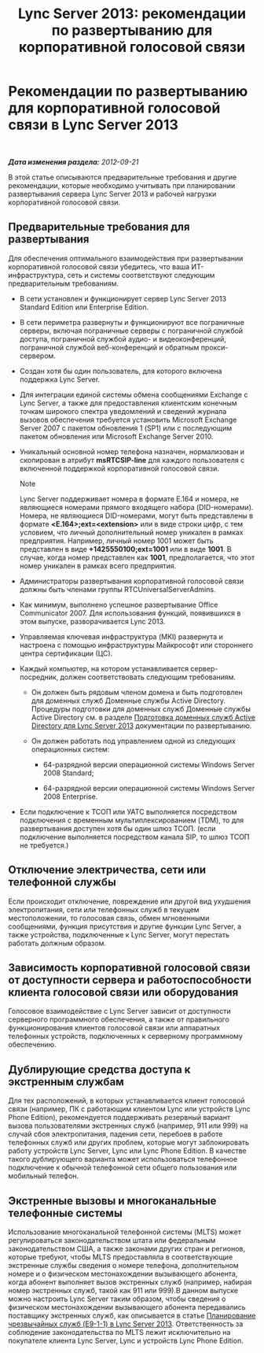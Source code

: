 ﻿---
title: 'Lync Server 2013: рекомендации по развертыванию для корпоративной голосовой связи'
TOCTitle: Рекомендации по развертыванию для корпоративной голосовой связи
ms:assetid: 8985bd93-7613-4cef-9c89-51df6049ed9b
ms:mtpsurl: https://technet.microsoft.com/ru-ru/library/Gg398694(v=OCS.15)
ms:contentKeyID: 49310422
ms.date: 05/19/2016
mtps_version: v=OCS.15
ms.translationtype: HT
---

# Рекомендации по развертыванию для корпоративной голосовой связи в Lync Server 2013

 

_**Дата изменения раздела:** 2012-09-21_

В этой статье описываются предварительные требования и другие рекомендации, которые необходимо учитывать при планировании развертывания сервера Lync Server 2013 и рабочей нагрузки корпоративной голосовой связи.

## Предварительные требования для развертывания

Для обеспечения оптимального взаимодействия при развертывании корпоративной голосовой связи убедитесь, что ваша ИТ-инфраструктура, сеть и системы соответствуют следующим предварительным требованиям.

  - В сети установлен и функционирует сервер Lync Server 2013 Standard Edition или Enterprise Edition.

  - В сети периметра развернуты и функционируют все пограничные серверы, включая пограничные серверы с пограничной службой доступа, пограничной службой аудио- и видеоконференций, пограничной службой веб-конференций и обратным прокси-сервером.

  - Создан хотя бы один пользователь, для которого включена поддержка Lync Server.

  - Для интеграции единой системы обмена сообщениями Exchange с Lync Server, а также для предоставления клиентским конечным точкам широкого спектра уведомлений и сведений журнала вызовов обеспечения требуется установить Microsoft Exchange Server 2007 с пакетом обновления 1 (SP1) или с последующим пакетом обновления или Microsoft Exchange Server 2010.

  - Уникальный основной номер телефона назначен, нормализован и скопирован в атрибут **msRTCSIP-line** для каждого пользователя с включенной поддержкой корпоративной голосовой связи.
    
    > [!note]  
    > Lync Server поддерживает номера в формате E.164 и номера, не являющиеся номерами прямого входящего набора (DID-номерами). Номера, не являющиеся DID-номерами, могут быть представлены в формате <strong>&lt;E.164&gt;;ext=&lt;extension&gt;</strong> или в виде строки цифр, с тем условием, что личный дополнительный номер уникален в рамках предприятия. Например, личный номер 1001 может быть представлен в виде <strong>+1425550100;ext=1001</strong> или в виде <strong>1001</strong>. В случае, когда номер представлен как <strong>1001</strong>, предполагается, что этот номер уникален в рамках всего предприятия.

  - Администраторы развертывания корпоративной голосовой связи должны быть членами группы RTCUniversalServerAdmins.

  - Как минимум, выполнено успешное развертывание Office Communicator 2007. Для использования функций, появившихся в этом выпуске, разворачивается Lync 2013.

  - Управляемая ключевая инфраструктура (MKI) развернута и настроена с помощью инфраструктуры Майкрософт или стороннего центра сертификации (ЦС).

  - Каждый компьютер, на котором устанавливается сервер-посредник, должен соответствовать следующим требованиям.
    
      - Он должен быть рядовым членом домена и быть подготовлен для доменных служб Доменные службы Active Directory. Процедуры подготовки для доменных служб Доменные службы Active Directory см. в разделе [Подготовка доменных служб Active Directory для Lync Server 2013](lync-server-2013-preparing-active-directory-domain-services.md) документации по развертыванию.
    
      - Он должен работать под управлением одной из следующих операционных систем:
        
          -   
            64-разрядной версии операционной системы Windows Server 2008 Standard;
        
          -   
            64-разрядной версии операционной системы Windows Server 2008 Enterprise.

  - Если подключение к ТСОП или УАТС выполняется посредством подключения с временным мультиплексированием (TDM), то для развертывания доступен хотя бы один шлюз ТСОП. (если подключение выполняется посредством канала SIP, то шлюз ТСОП не требуется.)

## Отключение электричества, сети или телефонной службы

Если происходит отключение, повреждение или другой вид ухудшения электропитания, сети или телефонных служб в текущем местоположении, то голосовая связь, обмен мгновенными сообщениями, функция присутствия и другие функции Lync Server, а также устройства, подключенные к Lync Server, могут перестать работать должным образом.

## Зависимость корпоративной голосовой связи от доступности сервера и работоспособности клиента голосовой связи или оборудования

Голосовое взаимодействие с Lync Server зависит от доступности серверного программного обеспечения, а также от правильного функционирования клиентов голосовой связи или аппаратных телефонных устройств, подключенных к серверному программному обеспечению.

## Дублирующие средства доступа к экстренным службам

Для тех расположений, в которых устанавливается клиент голосовой связи (например, ПК с работающим клиентом Lync или устройств Lync Phone Edition), рекомендуется поддерживать резервный вариант вызова пользователями экстренных служб (например, 911 или 999) на случай сбоя электропитания, падения сети, перебоев в работе телефонных служб или других проблем, которые могут заблокировать работу устройств Lync Server, Lync или Lync Phone Edition. В качестве такого дублирующего варианта может использоваться телефонное подключение к обычной телефонной сети общего пользования или мобильный телефон.

## Экстренные вызовы и многоканальные телефонные системы

Использование многоканальной телефонной системы (MLTS) может регулироваться законодательством штата или федеральным законодательством США, а также законами других стран и регионов, которые требуют, чтобы MLTS предоставляла в соответствующие экстренные службы сведения о номере телефона, дополнительном номере и о физическом местонахождении вызывающего абонента, когда абонент выполняет вызов экстренных служб (например, набирая номер экстренных служб, такой как 911 или 999).В данном выпуске можно настроить Lync Server таким образом, чтобы сведения о физическом местонахождении вызывающего абонента передавались поставщику экстренных служб, как описывается в статье [Планирование чрезвычайных служб (E9-1-1) в Lync Server 2013](lync-server-2013-planning-for-emergency-services-e9-1-1.md). Ответственность за соблюдение законодательства по MLTS лежит исключительно на покупателе клиента Lync Server, Lync и устройств Lync Phone Edition.

